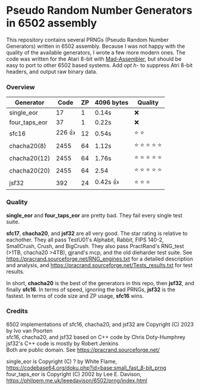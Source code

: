 # Pseudo Random Number Generators in 6502 assembly

This repository contains several PRNGs (Pseudo Random Number Generators) written in 6502 assembly.
Because I was not happy with the quality of the available generators, I wrote a few more modern ones.
The code was written for the Atari 8-bit with [Mad-Assembler](https://github.com/tebe6502/Mad-Assembler), but should be easy to port to other 6502 based systems.
Add *opt h-* to suppress Atri 8-bit headers, and output raw binary data.

### Overview

| Generator | Code | ZP | 4096 bytes | Quality |
| --- | --- | --- | --- | --- |
| single_eor | 17 | 1 | 0.14s | :x: |
| four_taps_eor | 37 | 1 | 0.22s | :x: |
| sfc16 | 226 :thumbsup: | 12 | 0.54s | :star: :star: |
| chacha20(8) | 2455 | 64 | 1.12s | :star: :star: :star: :star: :star: |
| chacha20(12) | 2455 | 64 | 1.76s | :star: :star: :star: :star: :star: |
| chacha20(20) | 2455 | 64 | 2.54 | :star: :star: :star: :star: :star: |
| jsf32 | 392 | 24 | 0.42s :thumbsup: | :star: :star: :star: |

### Quality

**single_eor** and **four_taps_eor** are pretty bad. They fail every single test suite.

**sfc17**, **chacha20**, and **jsf32** are all very good. The star rating is relative to eachother.
They all pass TestU01's Alphabit, Rabbit, FIPS 140-2, SmallCrush, Crush, and BigCrush.
They also pass PractRand's RNG_test (>1TB, chacha20 >4TB), gjrand's mcp, and the old dieharder test suite.
See https://pracrand.sourceforge.net/RNG_engines.txt for a detailed description and analysis, and
https://pracrand.sourceforge.net/Tests_results.txt for test results.

In short, **chacha20** is the best of the generators in this repo, then **jsf32**, and finally **sfc16**.
In terms of speed, ignoring the bad PRNGs, **jsf32** is the fastest. In terms of code size and ZP usage, **sfc16** wins.

### Credits

6502 implementations of sfc16, chacha20, and jsf32 are Copyright (C) 2023 by Ivo van Poorten  
sfc16, chacha20, and jsf32 based on C++ code by Chris Doty-Humphrey  
jsf32's C++ code is mostly by Robert Jenkins  
Both are public domain. See https://pracrand.sourceforge.net/

single_eor is Copyright (C) ? by White Flame, https://codebase64.org/doku.php?id=base:small_fast_8-bit_prng  
four_taps_eor is Copyright (C) 2002 by Lee E. Davison, https://philpem.me.uk/leeedavison/6502/prng/index.html  

